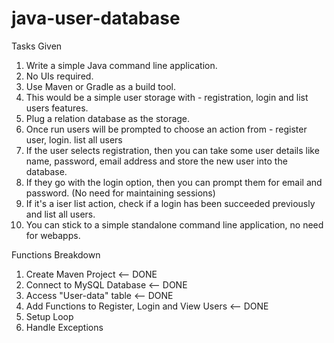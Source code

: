 # java-user-database

Tasks Given
  1. Write a simple Java command line application.
  2. No UIs required.
  3. Use Maven or Gradle as a build tool.
  4. This would be a simple user storage with - registration, login and list users features.
  5. Plug a relation database as the storage.
  6. Once run users will be prompted to choose an action from - register user, login. list all users
  7. If the user selects registration, then you can take some user details like name, password, email address and store the new user into the database.
  8. If they go with the login option, then you can prompt them for email and password. (No need for maintaining sessions)
  9. If it's a iser list action, check if a login has been succeeded previously and list all users.
  10. You can stick to a simple standalone command line application, no need for webapps.

Functions Breakdown
  1. Create Maven Project <-- DONE
  2. Connect to MySQL Database <-- DONE
  3. Access "User-data" table <-- DONE
  4. Add Functions to Register, Login and View Users <-- DONE
  5. Setup Loop
  6. Handle Exceptions
